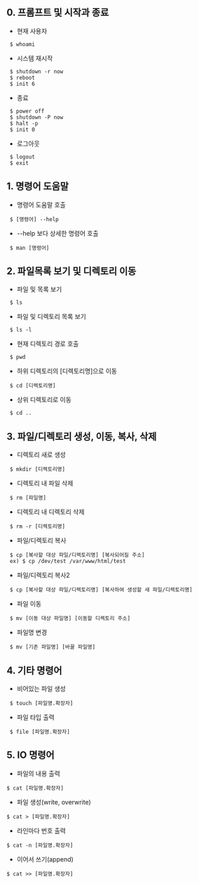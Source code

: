 ## 0. 프롬프트 및 시작과 종료
- 현재 사용자
 ```
  $ whoami
 ```
- 시스템 재시작
 ```
  $ shutdown -r now
  $ reboot
  $ init 6
 ```
- 종료
 ```
  $ power off
  $ shutdown -P now
  $ halt -p
  $ init 0
 ```
- 로그아웃
 ```
  $ logout
  $ exit
 ```

## 1. 명령어 도움말
- 명령어 도움말 호출
 ```
  $ [명령어] --help
 ```
- --help 보다 상세한 명령어 호출
 ```
  $ man [명령어]
 ```

## 2. 파일목록 보기 및 디렉토리 이동
- 파일 및 목록 보기
 ```
  $ ls
 ```
- 파일 및 디렉토리 목록 보기
 ```
  $ ls -l
 ```
- 현재 디렉토리 경로 호출
 ```
  $ pwd
 ```
- 하위 디렉토리의 [디렉토리명]으로 이동
 ```
  $ cd [디렉토리명]
 ```
- 상위 디렉토리로 이동
 ```
  $ cd ..
 ```

## 3. 파일/디렉토리 생성, 이동, 복사, 삭제
- 디렉토리 새로 생성
 ```
  $ mkdir [디렉토리명]
 ```
- 디렉토리 내 파일 삭제
 ```
  $ rm [파일명]
 ```
- 디렉토리 내 디렉토리 삭제
 ```
  $ rm -r [디렉토리명]
 ```
- 파일/디렉토리 복사
 ```
  $ cp [복사할 대상 파일/디렉토리명] [복사되어질 주소]
  ex) $ cp /dev/test /var/www/html/test
 ```
- 파일/디렉토리 복사2
 ```
  $ cp [복사할 대상 파일/디렉토리명] [복사하여 생성할 새 파일/디렉토리명]
 ```
- 파일 이동
 ```
  $ mv [이동 대상 파일명] [이동할 디렉토리 주소]
 ```
- 파일명 변경
 ```
  $ mv [기존 파일명] [바꿀 파일명]
 ```

## 4. 기타 명령어
- 비어있는 파일 생성
 ```
  $ touch [파일명.확장자]
 ```
- 파일 타입 출력
 ```
  $ file [파일명.확장자]
 ```

## 5. IO 명령어
- 파일의 내용 출력
 ```
 $ cat [파일명.확장자]
 ```
- 파일 생성(write, overwrite)
 ```
 $ cat > [파일명.확장자]
 ```
- 라인마다 번호 출력
 ```
 $ cat -n [파일명.확장자]
 ```
- 이어서 쓰기(append)
 ```
 $ cat >> [파일명.확장자]
 ```
